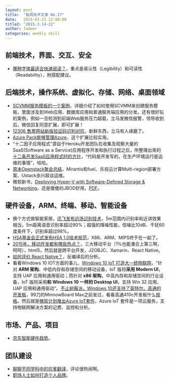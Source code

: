 ```yaml
---
layout: post
title:  "每周技术文章 No.17"
date:   2015-03-23 12:00:00
title2: "2015.3.14-22"
author: fadeer
categories: weekly skill
---
```

前端技术，界面、交互、安全
----

* [哪种字体最适合快速阅读？](http://www.uisdc.com/fonts-for-quick-reading)，重点是易认性（Legibility）和可读性（Readability），附搭配建议。

后端技术，操作系统、虚拟化、存储、网络、桌面领域
----

* [SCVMM服务模板的一个案例](http://markwin.blog.51cto.com/148406/1621102)，详细介绍了如何使用SCVMM来创建服务模板，里面涉及到Web应用、数据库应用和普通服务端应用的分发。还有很好玩的案例，例如一旦检测到前端Web服务压力超载，立马发微信报警，领导收到后，微信回复同意扩展，即可扩展！
* [12306 售票网站新版验证码识别对抗](http://linux.im/2015/03/17/12306-new-captcha.html)，新鲜东西，立马有人琢磨了。
* [Azure Pack能够管理Azure](http://mp.weixin.qq.com/s?__biz=MzA3NTM1MzE4Nw==&mid=203378102&idx=1&sn=5a7bc8d417405b154966e27db685d577#rd)，这个扩展比较实用。
* “十二因子应用程式”源自于Heroku开发团队在收集及观察大量的SaaS(Software as a Service)应用程序开发和执行过程之后，所整理出來的[十二条开发SaaS应用程式时的方针](http://openstack.wiaapp.com/?p=1309)，“代码是开发写的，在生产环境运行是运维的事情”，哈哈。
* [周末Openstack聚会总结](http://www.chenshake.com/openstack-weekend-gatherings-summary-march-21-2015/)，Mirantis和fuel、乐视云计算Multi-region部署方案、Ustack余兴超谈运维。
* 微软新书，[Deploying Hyper-V with Software-Defined Storage & Networking](http://blogs.msdn.com/b/microsoft_press/archive/2015/03/17/free-ebook-microsoft-system-center-deploying-hyper-v-with-software-defined-storage-amp-networking.aspx)，还是傻傻的JBOD好用，[PDF](http://download.microsoft.com/download/F/9/D/F9D63A0A-F997-487B-B50A-FF59DE37A558/9780735695672.pdf)。


硬件设备，ARM、终端、移动、智能设备
----

* 换个方式做智能家居，[讯飞发布远场识别技术](http://www.leiphone.com/news/201503/BEMTcSwMitKKe9nO.html)，5m范围内识别率和近讲效果相当，5m距离语音识别率超过90%；超强的降噪性能，信噪比10dB、干扰60度条件下，识别率超过98%。
* [HSA基金会正式发布HSA 1.0技术规范](http://www.expreview.com/39409.html)，X86、ARM、MIPS终于在一起了。
* [2015年，移动开发都有哪些热点？](http://www.infoq.com/cn/articles/mobile-trend-2015)，三大移动平台（1%也能凑合上第三啊，呵呵），html5，然后就是跨平台开发，J2OBJC、Xamarin、React Native。
* [如何评价 React Native？](http://www.zhihu.com/question/27852694/answer/41704172)，反编译后的分析。
* 看看Windows 10 IOT方面的事儿，[Windows 10 IoT 打造大一统物联网](http://www.dgtle.com/article-9689-1.html)，“针对 **ARM 架构**、中低内存和存储空间的移动设备，IoT 版将**采用 Modern UI**，支持 UAP 应用和通用驱动；而针对 **x86 架构**，中高内存和存储空间的行业设备，IoT 版将采用**和 Windows 10 一样的 Desktop UI**，支持 Win 32 应用、UAP 应用和通用驱动”。[不止树莓派，Windows 10还支持了英特尔、高通的开发板](http://www.leiphone.com/news/201503/o3UYPNo9SUAWIwvl.html)，99刀的MinnowBoard Max之前发过，看看高通410c开发板什么[规格](http://www.cnmo.com/news/480548.html)。然后就是[微软计划推出Azure IoT套件](http://www.infoq.com/cn/news/2015/03/ms-azure-iot-suite)，Azure IoT 套件是一项云服务，支持物联网解决方案的记费、监控和分析。

市场、产品、项目
----

* [京东智能硬件趋势](http://zhidx.com/p/7766.html)。

团队建设
----

* [聊聊不同学科中的坑爹翻译](http://program-think.blogspot.com/2015/03/Translation-Mistakes.html)，评论很热闹啊。
* [职场人士如何打造个人品牌](http://www.woshipm.com/zhichang/143520.html)。


